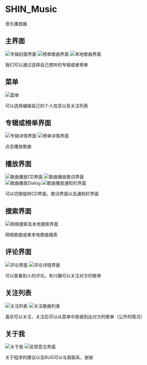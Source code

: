 # SHIN_Music
音乐播放器

## 主界面
![专辑封面界面](https://github.com/ginshin/SHIN_Music/tree/master/GitImg/img_shin)    ![榜单歌曲界面](https://github.com/ginshin/SHIN_Music/tree/master/GitImg/img_online)    ![本地歌曲界面](https://github.com/ginshin/SHIN_Music/tree/master/GitImg/img_local)

我们可以通过选择自己想听的专辑或者榜单

## 菜单
![菜单](https://github.com/ginshin/SHIN_Music/tree/master/GitImg/img_main) 

可以选择编辑自己的个人信息以及关注列表

## 专辑或榜单界面
![专辑详情界面](https://github.com/ginshin/SHIN_Music/tree/master/GitImg/img_album)     ![榜单详情界面](https://github.com/ginshin/SHIN_Music/tree/master/GitImg/img_list)

点击播放歌曲

## 播放界面
![歌曲播放CD界面](https://github.com/ginshin/SHIN_Music/tree/master/GitImg/img_play_cd)    ![歌曲播放歌词界面](https://github.com/ginshin/SHIN_Music/tree/master/GitImg/img_play_lyrics)    
![歌曲播放Dialog](https://github.com/ginshin/SHIN_Music/tree/master/GitImg/img_play)    ![歌曲播放通知栏界面](https://github.com/ginshin/SHIN_Music/tree/master/GitImg/img_play_notification)

可以切换旋转CD界面，歌词界面以及通知栏界面

## 搜索界面
![网络搜索及本地搜索界面](https://github.com/ginshin/SHIN_Music/tree/master/GitImg/img_find)

网络歌曲或者本地歌曲搜索

## 评论界面
![评论界面](https://github.com/ginshin/SHIN_Music/tree/master/GitImg/img_comment)     ![评论详情界面](https://github.com/ginshin/SHIN_Music/tree/master/GitImg/img_comment_detail)

可以查看别人的评论，有兴趣可以关注对方的歌单

## 关注列表
![关注列表](https://github.com/ginshin/SHIN_Music/tree/master/GitImg/img_concern)     ![关注歌曲列表](https://github.com/ginshin/SHIN_Music/tree/master/GitImg/img_concern_detail)

喜欢可以关注，关注后可以从菜单中直接到达对方的歌单（公开的情况）

## 关于我
![关于我](https://github.com/ginshin/SHIN_Music/tree/master/GitImg/img_about_me)     ![反馈意见界面](https://github.com/ginshin/SHIN_Music/tree/master/GitImg/img_about)

关于程序的建议以及BUG可以与我联系，谢谢
